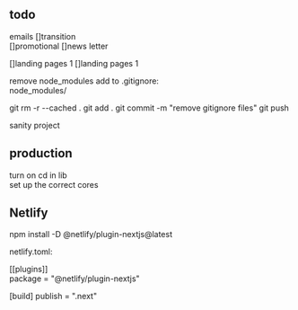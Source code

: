 ## todo


emails
[]transition  
[]promotional
[]news letter  


[]landing pages 1
[]landing pages 1

remove node_modules  add to .gitignore:  
node_modules/  

git rm -r --cached .
git add .
git commit -m "remove gitignore files"
git push

sanity
project

## production
turn on cd in lib  
set up the correct cores   

## Netlify
npm install -D @netlify/plugin-nextjs@latest  

netlify.toml:  

[[plugins]]  
package = "@netlify/plugin-nextjs"  

[build]
publish = ".next"